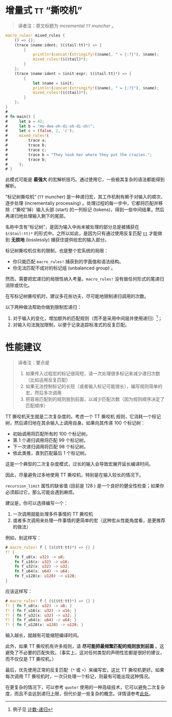 # 增量式 `TT` “撕咬机”

> 译者注：原文标题为 *incremental `TT` muncher* 。

```rust
macro_rules! mixed_rules {
    () => {};
    (trace $name:ident; $($tail:tt)*) => {
        {
            println!(concat!(stringify!($name), " = {:?}"), $name);
            mixed_rules!($($tail)*);
        }
    };
    (trace $name:ident = $init:expr; $($tail:tt)*) => {
        {
            let $name = $init;
            println!(concat!(stringify!($name), " = {:?}"), $name);
            mixed_rules!($($tail)*);
        }
    };
}
# 
# fn main() {
#     let a = 42;
#     let b = "Ho-dee-oh-di-oh-di-oh!";
#     let c = (false, 2, 'c');
#     mixed_rules!(
#         trace a;
#         trace b;
#         trace c;
#         trace b = "They took her where they put the crazies.";
#         trace b;
#     );
# }
```

此模式可能是 **最强大** 的宏解析技巧。通过使用它，一些极其复杂的语法都能得到解析。


“标记树撕咬机” (`TT` muncher) 是一种递归宏，其工作机制有赖于对输入的顺次、逐步处理
(incrementally processing) 。处理过程的每一步中，它都将匹配并移除（“撕咬”掉）输入头部
(start) 的一列标记 (tokens)，得到一些中间结果，然后再递归地处理输入剩下的尾部。

名称中含有“标记树”，是因为输入中尚未被处理的部分总是被捕获在 `$($tail:tt)*` 
的形式中。之所以如此，是因为只有通过使用反复匹配 [`tt`] 才能做到 **无损地**
(losslessly) 捕获住提供给宏的输入部分。

标记树撕咬机仅有的限制，也是整个宏系统的局限：

* 你只能匹配 `macro_rules!` 捕获到的字面值和语法结构。
* 你无法匹配不成对的标记组 (unbalanced group) 。

然而，需要把宏递归的局限性纳入考量。`macro_rules!` 没有做任何形式的尾递归消除或优化。

在写标记树撕咬机时，建议多花些功夫，尽可能地限制递归调用的次数。

以下两种做法帮助你做到限制宏递归：
1. 对于输入的变化，增加额外的匹配规则（而不是采用中间层并使用递归）[^example]；
2. 对输入句法施加限制，以便于记录追踪标准式的反复匹配。

[^example]: 例子见 [计数-递归](../building-blocks/counting.html#递归)

[`tt`]:../minutiae/fragment-specifiers.md#tt

<a id="performance"></a>

# 性能建议

> 译者注：要点是
> 1. 如果传入过程宏的标记很简短，请一次处理很多标记来减少递归次数（比如运用反复匹配）
> 2. 如果无法控制标记的长短（或者输入标记可能很长），编写规则简单的宏，然后多次调用
> 3. 把容易匹配到的规则放到前面，以减少匹配次数（因为规则顺序决定了匹配顺序）

TT 撕咬机天生就是二次复杂度的。考虑一个 TT 撕咬机
规则，它消耗一个标记树，然后递归地在其余输入上调用自身。如果向其传递 100 个标记树：

- 初始调用将匹配所有的 100 个标记树。
- 第 1 个递归调用将匹配 99 个标记树。
- 下一次递归调用将匹配 98 个标记树。
- 依此类推，直到匹配最后 1 个标记树。

这是一个典型的二次复杂度模式，过长的输入会导致宏展开延长编译时间。

因此，尽量避免过多地使用 TT 撕咬机，特别是在输入较长的情况下。

`recursion_limit` 属性的缺省值 (目前是 128 )
是一个良好的健全性检查；如果你必须超过它，那么可能会遇到麻烦。

建议是，你可以选择编写一个：
1. 一次调用就能处理多件事情的 TT 撕咬机
2. 或者多次调用来处理一件事情的更简单的宏（这种宏从性能角度看，是更推荐的做法）

例如，别这样写：

```rust
# macro_rules! f { ($($tt:tt)*) => {} }
f! {
    fn f_u8(x: u32) -> u8;
    fn f_u16(x: u32) -> u16;
    fn f_u32(x: u32) -> u32;
    fn f_u64(x: u64) -> u64;
    fn f_u128(x: u128) -> u128;
}
```

应该这样写：

```rust
# macro_rules! f { ($($tt:tt)*) => {} }
f! { fn f_u8(x: u32) -> u8; }
f! { fn f_u16(x: u32) -> u16; }
f! { fn f_u32(x: u32) -> u32; }
f! { fn f_u64(x: u64) -> u64; }
f! { fn f_u128(x: u128) -> u128; }
```

输入越长，就越有可能缩短编译时间。

此外，如果 TT 撕咬机有许多规则，请 **尽可能把最频繁匹配的规则放到前面**
。这避免了不必要的匹配失败。（事实上，这对任何类型的声明性宏都是很好的建议，而不仅仅是
TT 撕咬机。）

最后，优先使用正常的反复匹配（`*` 或 `+`）来编写宏，这比 TT 撕咬机更好。如果每次调用
TT 撕咬机时，一次只处理一个标记，则最有可能出现这种情况。

在更复杂的情况下，可以参考 `quote!` 使用的一种高级技术，它可以避免二次复杂度，而且不会达到递归上限，但代价是一些复杂的概念。详情请参考[此处][quote]。

[quote]: https://github.com/dtolnay/quote/blob/31c3be473d0457e29c4f47ab9cff73498ac804a7/src/lib.rs#L664-L746

